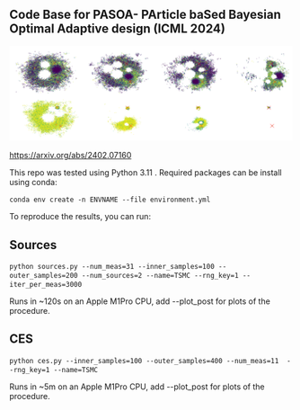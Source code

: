 ## Code Base for PASOA- PArticle baSed Bayesian Optimal Adaptive design (ICML 2024)
<p align="center">
<img src="./img/part.png" width="1000"/>
</p>


https://arxiv.org/abs/2402.07160

This repo was tested using Python 3.11 . Required packages can be install using conda:

```
conda env create -n ENVNAME --file environment.yml
```

To reproduce the results, you can run:

## Sources
```
python sources.py --num_meas=31 --inner_samples=100 --outer_samples=200 --num_sources=2 --name=TSMC --rng_key=1 --iter_per_meas=3000
```
Runs in ~120s on an Apple M1Pro CPU, add --plot_post for plots of the procedure.

## CES
```
python ces.py --inner_samples=100 --outer_samples=400 --num_meas=11  --rng_key=1 --name=TSMC
```
Runs in ~5m on an Apple M1Pro CPU, add --plot_post for plots of the procedure.
